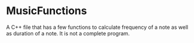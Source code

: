 # MusicFunctions
A C++ file that has a few functions to calculate frequency of a note as well as duration of a note. It is not a complete program.

